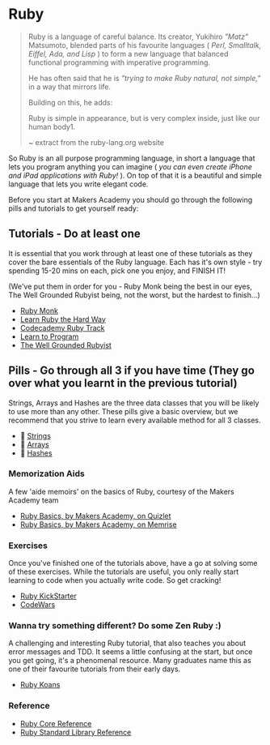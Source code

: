 # Ruby

> Ruby is a language of careful balance. Its creator, Yukihiro _"Matz"_ Matsumoto, blended parts of his favourite languages ( _Perl, Smalltalk, Eiffel, Ada, and Lisp_ ) to form a new language that balanced functional programming with imperative programming.
>
> He has often said that he is _"trying to make Ruby natural, not simple,"_ in a way that mirrors life.
>
> Building on this, he adds:
>
> Ruby is simple in appearance, but is very complex inside, just like our human body1.
>
> ~ extract from the ruby-lang.org website

So Ruby is an all purpose programming language, in short a language that lets you program anything you can imagine ( _you can even create iPhone and iPad applications with Ruby!_ ). On top of that it is a beautiful and simple language that lets you write elegant code.

Before you start at Makers Academy you should go through the following pills and tutorials to get yourself ready:

## Tutorials - Do at least one

It is essential that you work through at least one of these tutorials as they cover the bare essentials of the Ruby language. Each has it's own style - try spending 15-20 mins on each, pick one you enjoy, and FINISH IT!

(We've put them in order for you - Ruby Monk being the best in our eyes, The Well Grounded Rubyist being, not the worst, but the hardest to finish...)

- [Ruby Monk](https://rubymonk.com)
- [Learn Ruby the Hard Way](http://ruby.learncodethehardway.org/book/)
- [Codecademy Ruby Track](http://www.codecademy.com/tracks/ruby)
- [Learn to Program](https://pine.fm/LearnToProgram/)
- [The Well Grounded Rubyist](http://pingo.edu.vn/wp-content/uploads/2014/07/The-Well-Grounded-Rubyist.pdf)

## Pills - Go through all 3 if you have time (They go over what you learnt in the previous tutorial)

Strings, Arrays and Hashes are the three data classes that you will be likely to use more than any other. These pills give a basic overview, but we recommend that you strive to learn every available method for all 3 classes.

- :pill: [Strings](/pills/strings.md)
- :pill: [Arrays](/pills/arrays.md) 
- :pill: [Hashes](/pills/hashes.md) 

### Memorization Aids

A few 'aide memoirs' on the basics of Ruby, courtesy of the Makers Academy team

- [Ruby Basics, by Makers Academy, on Quizlet](http://quizlet.com/join/VctmNbYus)
- [Ruby Basics, by Makers Academy, on Memrise](http://www.memrise.com/course/357359/ruby-by-makers-academy/)

### Exercises

Once you've finished one of the tutorials above, have a go at solving some of these exercises. While the tutorials are useful, you only really start learning to code when you actually write code. So get cracking!

- [Ruby KickStarter](https://github.com/JoshCheek/ruby-kickstart)
- [CodeWars](http://www.codewars.com/)

### Wanna try something different? Do some Zen Ruby :)

A challenging and interesting Ruby tutorial, that also teaches you about error messages and TDD. It seems a little confusing at the start, but once you get going, it's a phenomenal resource. Many graduates name this as one of their favourite tutorials from their early days.

- [Ruby Koans](http://rubykoans.com)

### Reference

- [Ruby Core Reference](http://www.ruby-doc.org/core-2.1.2/)
- [Ruby Standard Library Reference](http://www.ruby-doc.org/stdlib-2.1.2/)

